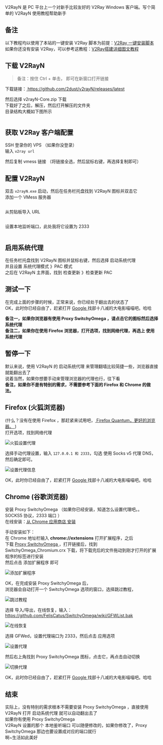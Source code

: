 <div class="post-content">
<p>V2RayN 是 PC 平台上一个对新手比较友好的 V2Ray Windows 客户端。写个简单的 V2RayN 使用教程帮助新手</p>

<h2 id="备注">备注</h2>

<p>以下教程均以使用了本站的一键安装 V2Ray 脚本为前提：<a href="https://github.com/233boy/v2ray/wiki/V2Ray%E4%B8%80%E9%94%AE%E5%AE%89%E8%A3%85%E8%84%9A%E6%9C%AC" rel="nofollow" target="_blank">V2Ray 一键安装脚本</a><br />
如果你还没有安装 V2Ray，可以参考这教程：<a href="https://github.com/233boy/v2ray/wiki/V2Ray%E6%90%AD%E5%BB%BA%E8%AF%A6%E7%BB%86%E5%9B%BE%E6%96%87%E6%95%99%E7%A8%8B" rel="nofollow" target="_blank">V2Ray搭建详细图文教程</a></p>

<h2 id="下载-v2rayn">下载 V2RayN</h2>

<blockquote>
<p>备注：按住 Ctrl + 单击， 即可在新窗口打开链接</p>
</blockquote>

<p>下载链接：<a href="https://github.com/2dust/v2rayN/releases/latest" rel="nofollow" target="_blank">
     https://github.com/2dust/v2rayN/releases/latest 
</a>
</p>

<p>然后选择 v2rayN-Core.zip 下载<br />
下载好了之后，解压，然后打开解压的文件夹<br />
目录结构大概如下图所示</p>


<img src="https://i.loli.net/2018/08/03/5b642bc166d29.png" alt="">


<h2 id="获取-v2ray-客户端配置">获取 V2Ray 客户端配置</h2>

<p>SSH 登录你的 VPS （如果你没登录）<br />
输入 <code>v2ray url</code></p>

<div class="post-ad">
    
    
    
</div>


<p>然后复制 vmess 链接 （将链接全选，然后鼠标右键，再选择复制即可）</p>

<h2 id="配置-v2rayn">配置 V2RayN</h2>

<p>双击 <code>v2rayN.exe</code> 启动，然后在任务栏托盘找到 V2RayN 图标并双击它<br />
添加一个 VMess 服务器</p>


<img src="https://i.loli.net/2018/02/10/5a7ef4f42264c.png" alt="">


<p>从剪贴板导入 URL</p>


<img src="https://i.loli.net/2018/02/10/5a7ef4f422311.png" alt="">


<p>设置本地监听端口，此处我将它设置为 2333</p>


<img src="https://i.loli.net/2018/02/10/5a7ef4f425367.png" alt="">


<h2 id="启用系统代理">启用系统代理</h2>

<p>在任务栏托盘找到 V2RayN 图标并鼠标右键，然后选择 启动系统代理<br />
并且设置 系统代理模式 》PAC 模式<br />
之后在 V2RayN 主界面，找到 检查更新 》检查更新 PAC</p>

<div class="post-ad">
    
    
    
</div>


<h2 id="测试一下">测试一下</h2>

<p>在完成上面的步骤的时候，正常来说，你已经处于翻出去的状态了<br />
OK，此时你已经自由了，赶紧打开 <a href="https://www.google.com/ncr" rel="nofollow" target="_blank">
     Google  
</a>
 找部十八减的大电影喵喵吧。哈哈</p>

<p><strong>备注一，如果你浏览器有使用 Proxy SwitchyOmega ，请点击它的图标然后选择 系统代理</strong><br />
<strong>备注二，如果你在使用 Firefox 浏览器，打开选项，找到网络代理，再选上 使用系统代理</strong></p>

<h2 id="暂停一下">暂停一下</h2>

<p>默认来说，使用 V2RayN 的 启动系统代理 来管理翻墙比较简捷一些，浏览器直接就能翻出去了<br />
说着当然，如果你想要手动来管理浏览器的代理也行，往下看<br />
<strong>备注，如果你不是有特别的需求，不需要参考下面的 Firefox 和 Chrome 的做法。</strong></p>

<h2 id="firefox-火狐浏览器">Firefox (火狐浏览器)</h2>

<p>(什么？没有在使用 Firefox ，那赶紧来试用吧，<a href="https://www.mozilla.org/zh-CN/firefox/" rel="nofollow" target="_blank">
     Firefox Quantum，更好的浏览器。  
</a>
)<br />
打开选项，找到网络代理</p>


<img src="https://i.loli.net/2018/01/28/5a6dc3460c705.png" alt="火狐设置代理">


<p>选择手动代理设置，输入 <code>127.0.0.1 和 2333</code>，勾选 使用 Socks v5 代理 DNS，然后确定即可。</p>


<img src="https://i.loli.net/2018/01/28/5a6dc34607f7b.png" alt="设置代理信息">


<p>OK，此时你已经自由了，赶紧打开 <a href="https://www.google.com/ncr" rel="nofollow" target="_blank">
     Google  
</a>
 找部十八减的大电影喵喵吧。哈哈</p>

<h2 id="chrome-谷歌浏览器">Chrome (谷歌浏览器)</h2>

<p>安装 Proxy SwitchyOmega （如果你已经安装，知道怎么设置代理吧。。SOCKS5 协议，2333 端口 ）<br />
在线安装：<a href="https://chrome.google.com/webstore/detail/padekgcemlokbadohgkifijomclgjgif" rel="nofollow" target="_blank">从 Chrome 应用商店 安装</a></p>

<p>手动安装如下：<br />
在 Chrome 地址栏输入 <strong>chrome://extensions</strong> 打开扩展程序，之后<br />
下载 <a href="https://github.com/FelisCatus/SwitchyOmega/releases" rel="nofollow" target="_blank">
     Proxy SwitchyOmega   
</a>
，打开链接后，找到 SwitchyOmega_Chromium.crx 下载，将下载完后的文件拖动到刚才打开的扩展程序的标签进行安装<br />
然后点击 添加扩展程序 即可</p>


<img src="https://i.loli.net/2018/01/28/5a6dc9a4ea438.png" alt="添加扩展程序">


<p>OK，在完成安装 Proxy SwitchyOmega 后，<br />
浏览器会自动打开一个 SwitchyOmega 选项的窗口，选择跳过教程，</p>


<img src="https://i.loli.net/2018/01/28/5a6dc9a4ed527.png" alt="跳过教程">


<p>选择 导入/导出，在线恢复，输入：<a href="https://github.com/FelisCatus/SwitchyOmega/wiki/GFWList.bak" rel="nofollow" target="_blank">
     https://github.com/FelisCatus/SwitchyOmega/wiki/GFWList.bak 
</a>
</p>

<div class="post-ad">
    
    
    
</div>



<img src="https://i.loli.net/2018/01/28/5a6dc9a4f41ff.png" alt="在线恢复">


<p>选择 GFWed，设置代理端口为 2333，然后点击 应用选项</p>


<img src="https://i.loli.net/2018/01/28/5a6dc9a4e8a6d.png" alt="设置代理">


<p>然后右上角找到 Proxy SwitchyOmega 图标，点击它，再点击自动切换</p>


<img src="https://i.loli.net/2018/01/28/5a6dc9a4ebd18.png" alt="切换代理">


<p>OK，此时你已经自由了，赶紧打开 <a href="https://www.google.com/ncr" rel="nofollow" target="_blank">
     Google  
</a>
 找部十八减的大电影喵喵吧。哈哈</p>

<h2 id="结束">结束</h2>

<p>实际上，没有特别的需求根本不需要安装 Proxy SwitchyOmega ，直接使用 V2RayN 打开 启动系统代理 就可以自动翻出去了<br />
如果你有使用 Proxy SwitchyOmega<br />
V2RayN 设置的那个 本地鉴听端口 可以随便修改的，如果你修改了，Proxy SwitchyOmega 那边也要设置成对应的端口就行<br />
啊~生活如此美好</p>

<p><img src="https://affpass.com/ga?ga=v2ray&amp;dt=github.wiki.8&amp;dr=&amp;ul=zh-CN&amp;sd=24-bit&amp;sr=&amp;vp=&amp;z=0&amp;dl=/github/8" alt="" /></p>
</div>